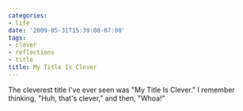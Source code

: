 ```yaml
---
categories:
- life
date: '2009-05-31T15:39:00-07:00'
tags:
- clever
- reflections
- title
title: My Title Is Clever
---
```


The cleverest title I've ever seen was "My Title Is Clever." I remember thinking, "Huh, that's clever," and then, "Whoa!"
